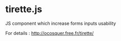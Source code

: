 # tirette.js
JS component which increase forms inputs usability

For details : http://ocosquer.free.fr/tirette/
